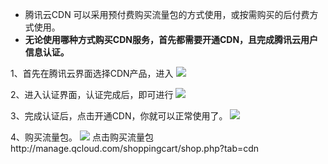 - 腾讯云CDN 可以采用预付费购买流量包的方式使用，或按需购买的后付费方式使用。
- **无论使用哪种方式购买CDN服务，首先都需要开通CDN，且完成腾讯云用户信息认证。**

1、首先在腾讯云界面选择CDN产品，进入
![](https://mccdn.qcloud.com/static/img/c2123b6128c3f55efe2ffaf90673d4c9/image.png)

2、进入认证界面，认证完成后，即可进行
![](https://mccdn.qcloud.com/static/img/08ea8f8a8cfef57200c4a97e02acd9b3/image.png)

3、完成认证后，点击开通CDN，你就可以正常使用了。
![](//mccdn.qcloud.com/static/img/d253d2e3abb4b00b329126a20c90670b/image.png)

4、购买流量包。
![](//mccdn.qcloud.com/static/img/faf8fafeda54bf592203884e4de3bb13/image.png)
点击购买流量包http://manage.qcloud.com/shoppingcart/shop.php?tab=cdn

